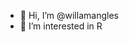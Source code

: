 - 👋 Hi, I’m @willamangles
- 👀 I’m interested in R


<!---
willamangles/willamangles is a ✨ special ✨ repository because its `README.md` (this file) appears on your GitHub profile.
You can click the Preview link to take a look at your changes.
--->
